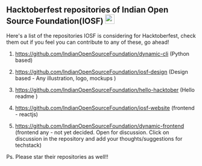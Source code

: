 ## Hacktoberfest repositories of Indian Open Source Foundation(IOSF) <img src="https://iosf.in/img/iosf-logo.svg" width="25px">

Here's a list of the repositories IOSF is considering for Hacktoberfest, check them out if you feel you can contribute to any of these, go ahead! 

1. https://github.com/IndianOpenSourceFoundation/dynamic-cli (Python based)

2. https://github.com/IndianOpenSourceFoundation/iosf-design (Design based - Any illustration, logo, mockups )

3. https://github.com/IndianOpenSourceFoundation/hello-hacktober (Hello readme )

4. https://github.com/IndianOpenSourceFoundation/iosf-website (frontend - reactjs)

5. https://github.com/IndianOpenSourceFoundation/dynamic-frontend (frontend any - not yet decided. Open for discussion. Click on discussion in the repository and add your thoughts/suggestions for techstack)

Ps. Please star their repositories as well!!
